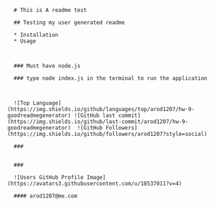 

      # This is A readme test   
    
      ## Testing my user generated readme
      
      * Installation
      * Usage
       
       
      
      ### Must have node.js 
      
      ### type node index.js in the terminal to run the application
      
       
      
      ![Top Language](https://img.shields.io/github/languages/top/arod1207/hw-9-goodreadmegenerator) ![GitHub last commit](https://img.shields.io/github/last-commit/arod1207/hw-9-goodreadmegenerator)  ![GitHub Followers](https://img.shields.io/github/followers/arod1207?style=social)
        
      ### 
      
      
      ### 
      
      ![Users GitHub Profile Image](https://avatars3.githubusercontent.com/u/18537011?v=4)   

      #### arod1207@me.com
    
      